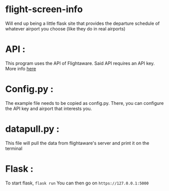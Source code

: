 # flight-screen-info
Will end up being a little flask site that provides the departure schedule of whatever airport you choose (like they do in real airports)

# API : 
This program uses the API of Flightaware.
Said API requires an API key. More info [here](https://www.flightaware.com/commercial/aeroapi)

# Config.py :
The example file needs to be copied as config.py. There, you can configure the API key and airport that interests you.

# datapull.py :
This file will pull the data from flightaware's server and print it on the terminal

# Flask :
To start flask, ``flask run``
You can then go on ``https://127.0.0.1:5000``